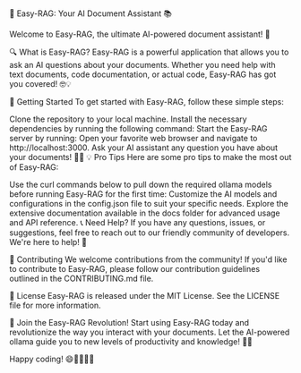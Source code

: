 🦙 Easy-RAG: Your AI Document Assistant 📚

Welcome to Easy-RAG, the ultimate AI-powered document assistant! 🎉

🔍 What is Easy-RAG? Easy-RAG is a powerful application that allows you to ask an AI questions about your documents. Whether you need help with text documents, code documentation, or actual code, Easy-RAG has got you covered! 🤓💡

🚀 Getting Started To get started with Easy-RAG, follow these simple steps:

Clone the repository to your local machine.
Install the necessary dependencies by running the following command:
Start the Easy-RAG server by running:
Open your favorite web browser and navigate to http://localhost:3000.
Ask your AI assistant any question you have about your documents! 🤔💬
💡 Pro Tips Here are some pro tips to make the most out of Easy-RAG:

Use the curl commands below to pull down the required ollama models before running Easy-RAG for the first time:
Customize the AI models and configurations in the config.json file to suit your specific needs.
Explore the extensive documentation available in the docs folder for advanced usage and API reference.
📞 Need Help? If you have any questions, issues, or suggestions, feel free to reach out to our friendly community of developers. We're here to help! 🙌

📝 Contributing We welcome contributions from the community! If you'd like to contribute to Easy-RAG, please follow our contribution guidelines outlined in the CONTRIBUTING.md file.

📄 License Easy-RAG is released under the MIT License. See the LICENSE file for more information.

🌟 Join the Easy-RAG Revolution! Start using Easy-RAG today and revolutionize the way you interact with your documents. Let the AI-powered ollama guide you to new levels of productivity and knowledge! 🚀🦙

Happy coding! 😄👩‍💻👨‍💻


